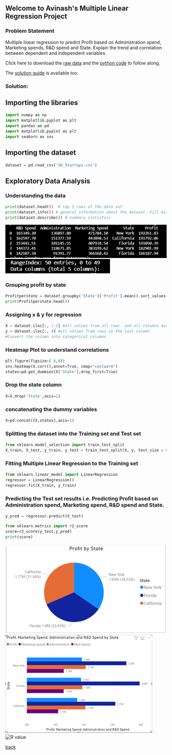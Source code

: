 
## Welcome to Avinash's Multiple Linear Regression Project



### Problem Statement
Multiple linear regression to predict Profit based on Administration spend, Marketing spends, R&D spend and State. Explain the trend and correlation between dependent and independent variables.		

Click here to download the [raw data](https://github.com/avixd/MultipleLinearRegressioninPython/blob/main/50_Startups.csv) and the [python code](https://github.com/avixd/MultipleLinearRegressioninPython/blob/main/multiple_linear_regression.py) to follow along.

The [solution guide](https://github.com/avixd/MultipleLinearRegressioninPython/blob/main/SolutionExplaination.pdf) is available too.

### Solution:

## Importing the libraries

```python
import numpy as np
import matplotlib.pyplot as plt
import pandas as pd
import matplotlib.pyplot as plt
import seaborn as sns
```


## Importing the dataset
```python
dataset = pd.read_csv('50_Startups.csv')
```

## Exploratory Data Analysis

### Understanding the data
```python
print(dataset.head())  # top 5 rows of the data set'
print(dataset.info()) # general information about the dataset. Fill missing values.
print(dataset.describe()) # summary statistics
```

![](https://github.com/avixd/dudaniavinash.github.io/blob/main/images/LR_head.png)
![](https://github.com/avixd/dudaniavinash.github.io/blob/main/images/LR_info.png)

### Grouping profit by state
```python
Profitperstate = dataset.groupby('State')['Profit'].mean().sort_values(ascending=False)
print(Profitperstate.head())
```


### Assigning x & y for regression
```python
X = dataset.iloc[:, :-1] #all values from all rows  and all columns excluding the last one
y = dataset.iloc[:, 4] #all values from rows in the last column
#Convert the column into categorical columns
```

### Heatmap Plot to understand correlations

```python
plt.figure(figsize=( 8,8))
sns.heatmap(X.corr(),annot=True, cmap="coolwarm")
states=pd.get_dummies(X['State'],drop_first=True)
```

### Drop the state column

```python
X=X.drop('State',axis=1)
```

### concatenating the dummy variables
```python
X=pd.concat([X,states],axis=1)
```


### Splitting the dataset into the Training set and Test set
```python
from sklearn.model_selection import train_test_split
X_train, X_test, y_train, y_test = train_test_split(X, y, test_size = 0.2, random_state = 0)
```


### Fitting Multiple Linear Regression to the Training set

```python
from sklearn.linear_model import LinearRegression
regressor = LinearRegression()
regressor.fit(X_train, y_train)
```
### Predicting the Test set results i.e. Predicting Profit based on Administration spend, Marketing spend, R&D spend and State.

```python
y_pred = regressor.predict(X_test)
```

```python
from sklearn.metrics import r2_score
score=r2_score(y_test,y_pred) 
print(score)
```


![profit1](/assets/img/profit1.png)
![profit1](/assets/img/profit2.png)
![R value](/assets/img/LR_null.png)


[back](./)
